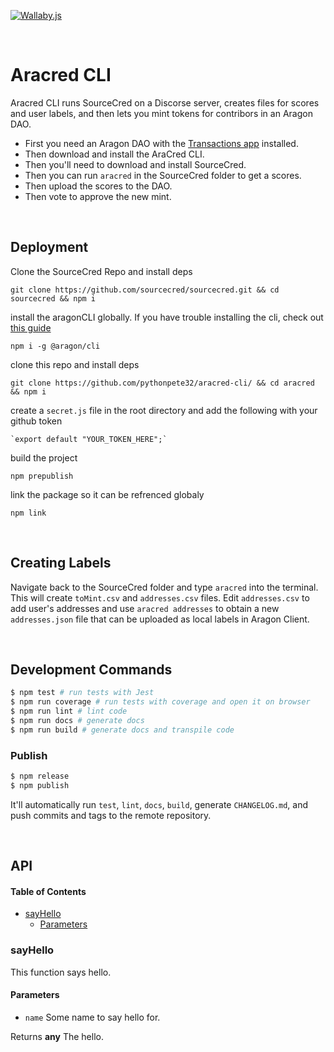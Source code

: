 [![Wallaby.js](https://img.shields.io/badge/wallaby.js-configured-green.svg)](https://wallabyjs.com)

<br>

# Aracred CLI

Aracred CLI runs SourceCred on a Discorse server, creates files for scores and user labels, and then lets you mint tokens for contribors in an Aragon DAO.

- First you need an Aragon DAO with the [Transactions app](https://github.com/1Hive/transactions-app) installed.
- Then download and install the AraCred CLI.
- Then you'll need to download and install SourceCred.
- Then you can run `aracred` in the SourceCred folder to get a scores.
- Then upload the scores to the DAO.
- Then vote to approve the new mint. 

<br>

## Deployment

Clone the SourceCred Repo and install deps

    git clone https://github.com/sourcecred/sourcecred.git && cd sourcecred && npm i

install the aragonCLI globally. If you have trouble installing the cli, check out [this guide](https://hack.aragon.org/docs/guides-faq)

    npm i -g @aragon/cli

clone this repo and install deps

    git clone https://github.com/pythonpete32/aracred-cli/ && cd aracred && npm i

create a `secret.js` file in the root directory and add the following with your github token

    `export default "YOUR_TOKEN_HERE";`

build the project 

    npm prepublish

link the package so it can be refrenced globaly

    npm link

<br>

## Creating Labels

Navigate back to the SourceCred folder and type `aracred` into the terminal. This will create `toMint.csv` and `addresses.csv` files. Edit `addresses.csv` to add user's addresses and use `aracred addresses` to obtain a new `addresses.json` file that can be uploaded as local labels in Aragon Client.

<br>

## Development Commands

```sh
$ npm test # run tests with Jest
$ npm run coverage # run tests with coverage and open it on browser
$ npm run lint # lint code
$ npm run docs # generate docs
$ npm run build # generate docs and transpile code
```

### Publish

```sh
$ npm release
$ npm publish
```

It'll automatically run `test`, `lint`, `docs`, `build`, generate `CHANGELOG.md`, and push commits and tags to the remote repository.

<br>

## API

<!-- Generated by documentation.js. Update this documentation by updating the source code. -->

#### Table of Contents

-   [sayHello](#sayhello)
    -   [Parameters](#parameters)

### sayHello

This function says hello.

#### Parameters

-   `name`  Some name to say hello for.

Returns **any** The hello.
